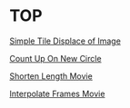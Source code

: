 


# TOP

[Simple Tile Displace of Image](SimpleTileDisplaceImage.md)

[Count Up On New Circle](CountUpNewCircle.md)

[Shorten Length Movie](ShortenLengthMovie.md)

[Interpolate Frames Movie](InterpolateFramesMoviefile.md)
<!-- [Techniques](./TD/TECHNIQUES/index.md) -->

